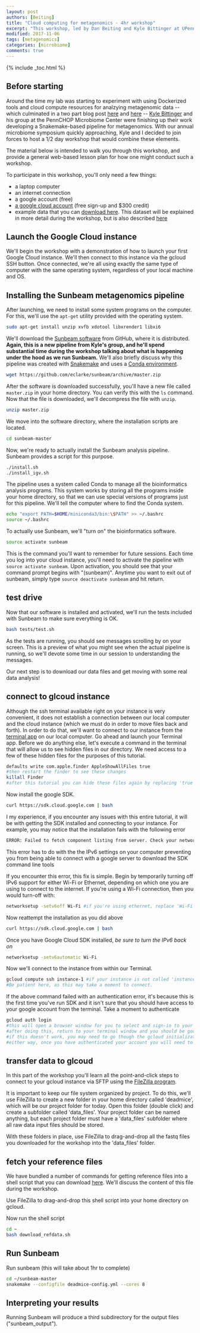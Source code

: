 ```yaml
---
layout: post
authors: [Beiting]
title: "Cloud computing for metagenomics - 4hr workshop"
excerpt: "This workshop, led by Dan Beiting and Kyle Bittinger at UPenn on Nov 8th, uses cloud compute resources and a Snakemake-based pipeline called Sunbeam for analysis of shotgun metagenomic data"
modified: 2017-11-06
tags: [metagenomics]
categories: [microbiome]
comments: true
---
```


{% include _toc.html %}

## Before starting
Around the time my lab was starting to experiment with using Dockerized tools and cloud compute resources for analzying metagenomic data -- which culminated in a two part blog post [here](http://hostmicrobe.org/microbiome/cloudComputing_part1/) and [here](http://hostmicrobe.org/microbiome/cloudComputing_part2/) -- [Kyle Bittinger](https://microbiome.research.chop.edu/our-team/kyle-bittinger.html) and his group at the PennCHOP Microbiome Center were finishing up their work developing a Snakemake-based pipeline for metagenomics.  With our annual microbiome symposium quickly approaching, Kyle and I decided to join forces to host a 1/2 day workshop that would combine these elements.  

The material below is intended to walk you through this workshop, and provide a general web-based lesson plan for how one might conduct such a workshop.  

To participate in this workshop, you'll only need a few things:
* a laptop computer
* an internet connection
* a google account (free)
* [a google cloud account](https://cloud.google.com) (free sign-up and $300 credit)
* example data that you can [download here](https://upenn.box.com/shared/static/q7tje8tzs2y73ns46qvrjm6ehuz7j0sc.zip). This dataset will be explained in more detail during the workshop, but is also described [here](http://hostmicrobe.org/microbiome/cloudComputing_part2/)


## Launch the Google Cloud instance 

We'll begin the workshop with a demonstration of how to launch your first Google Cloud instance.  We'll then connect to this instance via the gcloud SSH button.  Once connected, we're all using exactly the same type of computer with the same operating system, regardless of your local machine and OS.

## Installing the Sunbeam metagenomics pipeline

After launching, we need to install some system programs on the computer.  For this, we'll use the `apt-get` utility provided with the operating system.


```bash
sudo apt-get install unzip xvfb xdotool libxrender1 libxi6
```

We'll download the [Sunbeam software](https://github.com/eclarke/sunbeam) from GitHub, where it is distributed.  **Again, this is a new pipeline from Kyle's group, and he'll spend substantial time during the workshop talking about what is happening under the hood as we run Sunbeam.**  We'll also briefly discuss why this pipeline was created with [Snakemake](http://snakemake.readthedocs.io/en/stable/) and uses a [Conda environment](https://conda.io/docs/).

```bash
wget https://github.com/eclarke/sunbeam/archive/master.zip
```

After the software is downloaded successfully, you'll have a new file called `master.zip` in your home directory.  You can verify this with the `ls` command. Now that the file is downloaded, we'll decompress
the file with `unzip`.

```bash
unzip master.zip
```

We move into the software directory, where the installation scripts are located.

```bash
cd sunbeam-master
```

Now, we're ready to actually install the Sunbeam analysis pipeline. Sunbeam provides a script for this purpose.

```bash
./install.sh
./install_igv.sh
```

The pipeline uses a system called Conda to manage all the bioinformatics analysis programs. This system works by storing all the programs inside your home directory, so that we can use special versions of programs just for this pipeline. We'll tell the computer where to find the Conda system.

```bash
echo "export PATH=$HOME/miniconda3/bin:\$PATH" >> ~/.bashrc
source ~/.bashrc
```

To actually use Sunbeam, we'll "turn on" the bioinformatics software.

```bash
source activate sunbeam
```

This is the command you'll want to remember for future sessions.  Each time you log into your cloud instance, you'll need to activate the pipeline with `source activate sunbeam`.  Upon activation, you should see that your command prompt begins with "(sunbeam)".  Anytime you want to exit out of sunbeam, simply type `source deactivate sunbeam` and hit return.

## test drive

Now that our software is installed and activated, we'll run the tests included with Sunbeam to make sure everything is OK.

```bash
bash tests/test.sh
```

As the tests are running, you should see messages scrolling by on your screen. This is a preview of what you might see when the actual pipeline is running, so we'll devote some time in our session to understanding the messages.

Our next step is to download our data files and get moving with some real data analysis!

## connect to glcoud instance
Although the ssh terminal available right on your instance is very convenient, it does not establish a connection between our local computer and the cloud instance (which we must do in order to move files back and forth).  In order to do that, we'll want to connect to our instance from the [terminal app](https://en.wikipedia.org/wiki/Terminal_(macOS)) on our local computer.  Go ahead and launch your Terminal app.  Before we do anything else, let's execute a command in the terminal that will allow us to see hidden files in our directory.  We need access to a few of these hidden files for the purposes of this tutorial.
```bash
defaults write com.apple.finder AppleShowAllFiles true
#then restart the finder to see these changes
killall Finder
#after this tutorial you can hide these files again by replacing 'true' with 'false'
```

Now install the google SDK.   
```bash
curl https://sdk.cloud.google.com | bash
```

I my experience, if you encounter any issues with this entire tutorial, it will be with getting the SDK installed and connecting to your instance. For example, you may notice that the installation fails with the following error
```bash
ERROR: Failed to fetch component listing from server. Check your network settings and try again
```
This error has to do with the the IPv6 settings on your computer preventing you from being able to connect with a google server to download the SDK command line tools

If you encounter this error, this fix is simple.  Begin by temporarily turning off IPv6 support for either Wi-Fi or Ethernet, depending on which one you are using to connect to the internet.  If you're using a Wi-Fi connection, then you would turn-off with:

```bash
networksetup -setv6off Wi-Fi #if you're using ethernet, replace 'Wi-Fi' with 'Ethernet' in this line
```

Now reattempt the installation as you did above
```bash
curl https://sdk.cloud.google.com | bash
```

Once you have Google Cloud SDK installed, *be sure to turn the IPv6 back on*
```bash
networksetup -setv6automatic Wi-Fi
```

Now we'll connect to the instance from within our Terminal.  
```bash
gcloud compute ssh instance-1 #if your instance is not called 'instance-1', be sure to modify this line accordingly
#Be patient here, as this may take a moment to connect.
```

If the above command failed with an authentication error, it's because this is the first time you've run SDK and it isn't sure that you should have access to your google account from the terminal.  Take a moment to authenticate

```bash
gcloud auth login
#this will open a browser window for you to select and sign-in to your google account
#after doing this, return to your terminal window and you should be good to go
#if this doesn't work, you may need to go though the gcloud initialization process by executing 'gcloud init'
#either way, once you have authenticated your account you will need to reattempt connecting with 'gcloud compute ssh instance-1'
```

## transfer data to glcoud

In this part of the workshop you'll learn all the point-and-click steps to connect to your gcloud instance via SFTP using the [FileZilla program](https://filezilla-project.org/).

It is important to keep our file system organized by project.  To do this, we'll use FileZilla to create a new folder in your home directory called 'deadmice', which will be our project folder for today.  Open this folder (double click) and create a subfolder called 'data_files'.  Your project folder can be named anything, but each project folder must have a 'data_files' subfolder where all raw data input files should be stored.

With these folders in place, use FileZilla to drag-and-drop all the fastq files you downloaded for the workshop into the 'data_files' folder.

## fetch your reference files

We have bundled a number of commands for getting reference files into a shell script that you can download [here](http://hostmicrobe.github.io/myPapers/download_refdata.sh).  We'll discuss the content of this file during the workshop.

Use FileZilla to drag-and-drop this shell script into your home directory on gcloud.

Now run the shell script
```bash
cd ~
bash download_refdata.sh
```

## Run Sunbeam

Run sunbeam (this will take about 1hr to complete)
```bash
cd ~/sunbeam-master
snakemake --configfile deadmice-config.yml --cores 8
```

## Interpreting your results

Running Sunbeam will produce a third subdirectory for the output files ("sunbeam_output").

